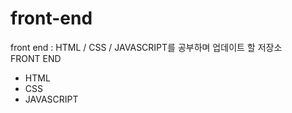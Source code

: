 # front-end   
front end : HTML / CSS / JAVASCRIPT를 공부하며 업데이트 할 저장소   
FRONT END   
* HTML
* CSS
* JAVASCRIPT

